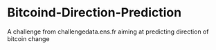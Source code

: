 # Bitcoind-Direction-Prediction
A challenge from challengedata.ens.fr aiming at predicting direction of bitcoin change


